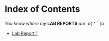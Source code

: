 # **Index of Contents**
*You know where my* **LAB REPORTS** *are*. o(´^｀)o

* [Lab Report 1](https://lil010.github.io/cse15l-lab-reports/lab-report-1-week-0.html)